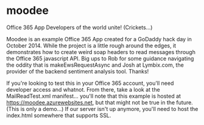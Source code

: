 moodee
======

Office 365 App Developers of the world unite! (Crickets...)

Moodee is an example Office 365 App created for a GoDaddy hack day in October 2014. While the project is a little rough around the edges, it demonstrates how to create weird soap headers to read messages through the Office 365 javascript API. Big ups to Rob for some guidance navigating the oddity that is makeEwsRequestAsync and Josh at Lymbix.com, the provider of the backend sentiment analysis tool. Thanks!

If you're looking to test this in your Office 365 account, you'll need developer access and whatnot. From there, take a look at the MailReadTest.xml manifest... you'll note that this example is hosted at https://moodee.azurewebsites.net, but that might not be true in the future. (This is only a demo...) If our server isn't up anymore, you'll need to host the index.html somewhere that supports SSL. 
